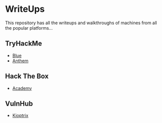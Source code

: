 # WriteUps
This repository has all the writeups and walkthroughs of machines from all the popular platforms... 

## TryHackMe

- [Blue](https://github.com/mishqatabid/WriteUps/blob/main/TryHackMe/Blue.md)
- [Anthem](https://github.com/mishqatabid/WriteUps/blob/main/TryHackMe/Anthem.md)

## Hack The Box

- [Academy](https://gitHub.com/)

## VulnHub

- [Kioptrix](https://github.com/mishqatabid/WriteUps/blob/main/VulnHub/Kioptrix_Level1.md)
